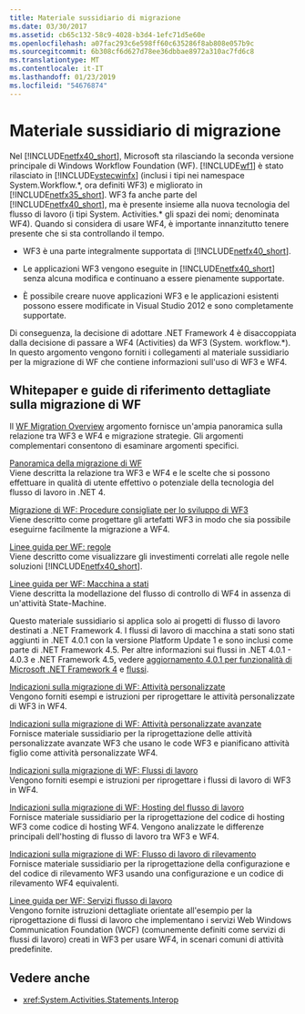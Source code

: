 ```yaml
---
title: Materiale sussidiario di migrazione
ms.date: 03/30/2017
ms.assetid: cb65c132-58c9-4028-b3d4-1efc71d5e60e
ms.openlocfilehash: a07fac293c6e598ff60c635286f8ab808e057b9c
ms.sourcegitcommit: 6b308cf6d627d78ee36dbbae8972a310ac7fd6c8
ms.translationtype: MT
ms.contentlocale: it-IT
ms.lasthandoff: 01/23/2019
ms.locfileid: "54676874"
---
```

# <a name="migration-guidance"></a>Materiale sussidiario di migrazione
Nel [!INCLUDE[netfx40_short](../../../includes/netfx40-short-md.md)], Microsoft sta rilasciando la seconda versione principale di Windows Workflow Foundation (WF). [!INCLUDE[wf1](../../../includes/wf1-md.md)] è stato rilasciato in [!INCLUDE[vstecwinfx](../../../includes/vstecwinfx-md.md)] (inclusi i tipi nei namespace System.Workflow.*, ora definiti WF3) e migliorato in [!INCLUDE[netfx35_short](../../../includes/netfx35-short-md.md)]. WF3 fa anche parte del [!INCLUDE[netfx40_short](../../../includes/netfx40-short-md.md)], ma è presente insieme alla nuova tecnologia del flusso di lavoro (i tipi System. Activities.\* gli spazi dei nomi; denominata WF4). Quando si considera di usare WF4, è importante innanzitutto tenere presente che si sta controllando il tempo.  
  
-   WF3 è una parte integralmente supportata di [!INCLUDE[netfx40_short](../../../includes/netfx40-short-md.md)].  
  
-   Le applicazioni WF3 vengono eseguite in [!INCLUDE[netfx40_short](../../../includes/netfx40-short-md.md)] senza alcuna modifica e continuano a essere pienamente supportate.  
  
-   È possibile creare nuove applicazioni WF3 e le applicazioni esistenti possono essere modificate in Visual Studio 2012 e sono completamente supportate.  
  
 Di conseguenza, la decisione di adottare .NET Framework 4 è disaccoppiata dalla decisione di passare a WF4 (Activities) da WF3 (System. workflow.\*). In questo argomento vengono forniti i collegamenti al materiale sussidiario per la migrazione di WF che contiene informazioni sull'uso di WF3 e WF4.  
  
## <a name="wf-migration-whitepapers-and-cookbooks"></a>Whitepaper e guide di riferimento dettagliate sulla migrazione di WF  
 Il [WF Migration Overview](https://go.microsoft.com/fwlink/?LinkId=153873) argomento fornisce un'ampia panoramica sulla relazione tra WF3 e WF4 e migrazione strategie. Gli argomenti complementari consentono di esaminare argomenti specifici.  
  
 [Panoramica della migrazione di WF](https://go.microsoft.com/fwlink/?LinkId=153873)  
 Viene descritta la relazione tra WF3 e WF4 e le scelte che si possono effettuare in qualità di utente effettivo o potenziale della tecnologia del flusso di lavoro in .NET 4.  
  
 [Migrazione di WF: Procedure consigliate per lo sviluppo di WF3](https://go.microsoft.com/fwlink/?LinkId=153852)  
 Viene descritto come progettare gli artefatti WF3 in modo che sia possibile eseguirne facilmente la migrazione a WF4.  
  
 [Linee guida per WF: regole](https://go.microsoft.com/fwlink/?LinkId=153854)  
 Viene descritto come visualizzare gli investimenti correlati alle regole nelle soluzioni [!INCLUDE[netfx40_short](../../../includes/netfx40-short-md.md)].  
  
 [Linee guida per WF: Macchina a stati](https://go.microsoft.com/fwlink/?LinkId=153855)  
 Viene descritta la modellazione del flusso di controllo di WF4 in assenza di un'attività State-Machine.  
  
 Questo materiale sussidiario si applica solo ai progetti di flusso di lavoro destinati a .NET Framework 4. I flussi di lavoro di macchina a stati sono stati aggiunti in .NET 4.0.1 con la versione Platform Update 1 e sono inclusi come parte di .NET Framework 4.5. Per altre informazioni sui flussi in .NET 4.0.1 - 4.0.3 e .NET Framework 4.5, vedere [aggiornamento 4.0.1 per funzionalità di Microsoft .NET Framework 4](https://msdn.microsoft.com/library/de3297bd-c3e1-4126-95be-2ed7fe2a98fc) e [flussi](../../../docs/framework/windows-workflow-foundation/state-machine-workflows.md).  
  
 [Indicazioni sulla migrazione di WF: Attività personalizzate](https://go.microsoft.com/fwlink/?LinkId=153856)  
 Vengono forniti esempi e istruzioni per riprogettare le attività personalizzate di WF3 in WF4.  
  
 [Indicazioni sulla migrazione di WF: Attività personalizzate avanzate](https://go.microsoft.com/fwlink/?LinkId=275560)  
 Fornisce materiale sussidiario per la riprogettazione delle attività personalizzate avanzate WF3 che usano le code WF3 e pianificano attività figlio come attività personalizzate WF4.  
  
 [Indicazioni sulla migrazione di WF: Flussi di lavoro](https://go.microsoft.com/fwlink/?LinkId=153858)  
 Vengono forniti esempi e istruzioni per riprogettare i flussi di lavoro di WF3 in WF4.  
  
 [Indicazioni sulla migrazione di WF: Hosting del flusso di lavoro](https://go.microsoft.com/fwlink/?LinkId=275561)  
 Fornisce materiale sussidiario per la riprogettazione del codice di hosting WF3 come codice di hosting WF4. Vengono analizzate le differenze principali dell'hosting di flusso di lavoro tra WF3 e WF4.  
  
 [Indicazioni sulla migrazione di WF: Flusso di lavoro di rilevamento](https://go.microsoft.com/fwlink/?LinkId=275562)  
 Fornisce materiale sussidiario per la riprogettazione della configurazione e del codice di rilevamento WF3 usando una configurazione e un codice di rilevamento WF4 equivalenti.  
  
 [Linee guida per WF: Servizi flusso di lavoro](https://go.microsoft.com/fwlink/?LinkId=275564)  
 Vengono fornite istruzioni dettagliate orientate all'esempio per la riprogettazione di flussi di lavoro che implementano i servizi Web Windows Communication Foundation (WCF) (comunemente definiti come servizi di flussi di lavoro) creati in WF3 per usare WF4, in scenari comuni di attività predefinite.  
  
## <a name="see-also"></a>Vedere anche
- <xref:System.Activities.Statements.Interop>
